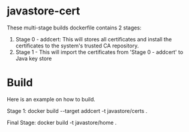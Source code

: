 # javastore-cert
These multi-stage builds dockerfile contains 2 stages:
1. Stage 0 - addcert: This will stores all certificates and install the certificates to the system's trusted CA repository.
2. Stage 1 - This will import the certificates from 'Stage 0 - addcert' to Java key store

# Build
Here is an example on how to build.

Stage 1: 
docker build --target addcert -t javastore/certs .

Final Stage:
docker build -t javastore/home .

